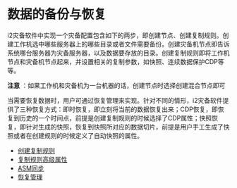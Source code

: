 # 数据的备份与恢复

i2灾备软件中实现一个灾备配置包含如下的两步，即创建节点、创建复制规则。创建工作机选中哪些服务器上的哪些目录或者文件需要备份。创建灾备机节点即告诉系统哪台服务器为灾备服务器，以及数据要存放的目录。创建复制规则即将工作机节点和灾备机节点起来，并设置相关的复制参数，如快照、连续数据保护CDP等等。

**注意** ：如果工作机和灾备机为一台机器的话，创建节点时选择创建混合节点即可

当需要恢复数据时，用户可通过恢复管理来实现。针对不同的情形，i2灾备软件提供了三种恢复方式：即时恢复，即立刻将当前的数据恢复出来；CDP恢复，即恢复到历史的一个时间点，前提是创建复制规则的时候选择了CDP属性；快照恢复，即针对生成的快照，恢复到快照所对应的数据切片，前提是用户手工生成了快照或者在创建规则的时候定义了自动快照的属性。

  * [创建复制规则](new_rep.md)
  * [复制规则高级属性](advance_settings.md)
  * [ASM同步](asm_sync.md)
  * [恢复管理](recovery_management.md)
